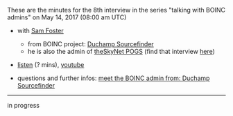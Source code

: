 These are the minutes for the 8th interview in the series "talking with BOINC admins" on May 14, 2017 (08:00 am UTC)
* with [Sam Foster](http://pogs.theskynet.org/pogs/view_profile.php?userid=34171)
  * from BOINC project: [Duchamp Sourcefinder](http://sourcefinder.theskynet.org)
  * he is also the admin of [theSkyNet POGS](http://pogs.theskynet.org/) (find that interview [here](https://github.com/Erkan-Yilmaz/Gridcoin-hangout-minutes/blob/master/hangout_2017_02_13.MD))


* [listen]() (? mins), [youtube]()
* questions and further infos: [meet the BOINC admin from: Duchamp Sourcefinder](https://steemit.com/gridcoin/@erkan/meet-the-boinc-admin-from-duchamp-sourcefinder)

***

in progress
